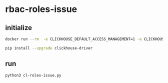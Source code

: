 # rbac-roles-issue


## initialize

```bash
docker run --rm  -e CLICKHOUSE_DEFAULT_ACCESS_MANAGEMENT=1 -e CLICKHOUSE_PASSWORD=abc -p 9000:9000/tcp clickhouse/clickhouse-server:22.3.9

pip install --upgrade clickhouse-driver
```

## run

```bash
python3 cl-roles-issue.py
```
